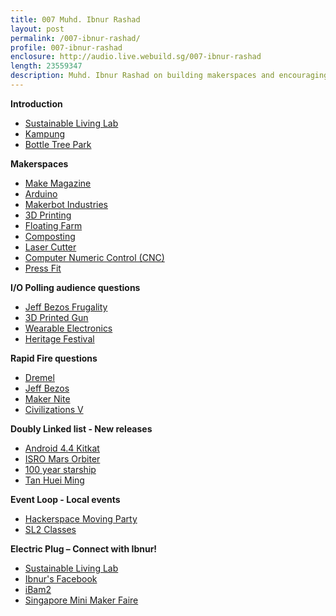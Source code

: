 ```yaml
---
title: 007 Muhd. Ibnur Rashad
layout: post
permalink: /007-ibnur-rashad/
profile: 007-ibnur-rashad
enclosure: http://audio.live.webuild.sg/007-ibnur-rashad
length: 23559347
description: Muhd. Ibnur Rashad on building makerspaces and encouraging the DIY hands-on community spirit.
---
```


**Introduction**

- [Sustainable Living Lab](http://www.sl2square.org/)
- [Kampung](http://en.wikipedia.org/wiki/Kampung#Southeast_Asia)
- [Bottle Tree Park](http://www.bottletree.com.sg/?page_id=23)

**Makerspaces**

- [Make Magazine](http://makezine.com//)
- [Arduino](http://arduino.cc/)
- [Makerbot Industries](http://www.makerbot.com/)
- [3D Printing](http://en.wikipedia.org/wiki/3D_printing)
- [Floating Farm](http://www.sl2square.org/shell-sustainability-camp-2013-day-1/)
- [Composting](http://en.wikipedia.org/wiki/Compost)
- [Laser Cutter](http://en.wikipedia.org/wiki/Laser_cutting)
- [Computer Numeric Control (CNC) ](http://en.wikipedia.org/wiki/CNC_router)
- [Press Fit](http://en.wikipedia.org/wiki/Interference_fit)


**I/O Polling audience questions**

- [Jeff Bezos Frugality](http://www.fastcompany.com/50106/inside-mind-jeff-bezos)
- [3D Printed Gun](http://mashable.com/2013/11/11/3d-printed-metal-gun/)
- [Wearable Electronics](http://en.wikipedia.org/wiki/Wearable_technology)
- [Heritage Festival](https://www.facebook.com/sl2square/posts/260673170707098)

**Rapid Fire questions**

- [Dremel](https://www.archlinux.org/)
- [Jeff Bezos](http://en.wikipedia.org/wiki/Jeff_Bezos)
- [Maker Nite](https://www.facebook.com/media/set/?set=a.537947932958795.1073741839.172727739480818&type=1)
- [Civilizations V](https://www.archlinux.org/)

**Doubly Linked list - New releases**

- [Android 4.4 Kitkat](http://www.android.com/versions/kit-kat-4-4/)
- [ISRO Mars Orbiter](http://www.isro.org/pslv-c25/mission.aspx)
- [100 year starship](http://100yss.org/)
- [Tan Huei Ming](http://facebook.com/tanhm)

**Event Loop - Local events**

- [Hackerspace Moving Party](https://www.facebook.com/HackerspaceSG)
- [SL2 Classes](http://sl2exchange.com/)

**Electric Plug  – Connect with Ibnur!**

- [Sustainable Living Lab](http://www.sl2square.org/)
- [Ibnur's Facebook](https://www.facebook.com/mirashad)
- [iBam2](http://www.sl2square.org/ibam/)
- [Singapore Mini Maker Faire](http://makerfairesingapore.com/)
